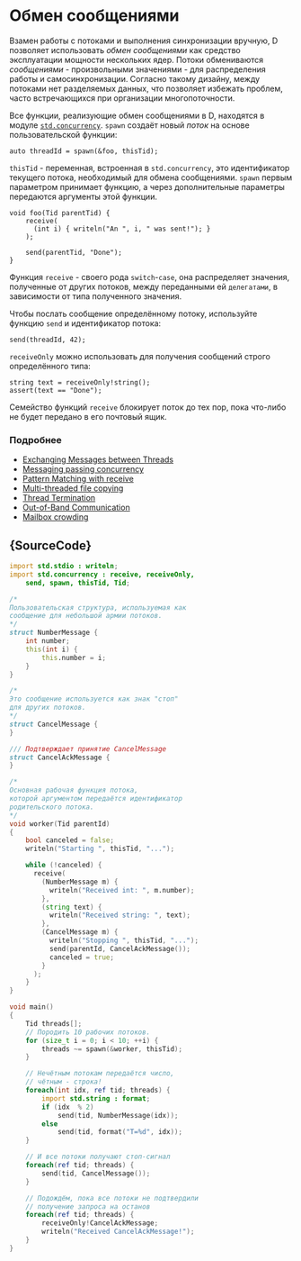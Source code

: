 # Обмен сообщениями

Взамен работы с потоками и выполнения синхронизации
вручную, D позволяет использовать *обмен сообщениями*
как средство эксплуатации мощности нескольких ядер.
Потоки обмениваются *сообщениями* - произвольными значениями -
для распределения работы и самосинхронизации. Согласно
такому дизайну, между потоками нет разделяемых данных,
что позволяет избежать проблем, часто встречающихся при
организации многопоточности.

Все функции, реализующие обмен сообщениями в D,
находятся в модуле [`std.concurrency`](https://dlang.org/phobos/std_concurrency.html).
`spawn` создаёт новый *поток* на основе пользовательской
функции:

    auto threadId = spawn(&foo, thisTid);

`thisTid` - переменная, встроенная в  `std.concurrency`,
это идентификатор текущего потока, необходимый для обмена сообщениями.
`spawn` первым параметром принимает функцию, а через дополнительные
параметры передаются аргументы этой функции.

    void foo(Tid parentTid) {
        receive(
          (int i) { writeln("An ", i, " was sent!"); }
        );
        
        send(parentTid, "Done");
    }

Функция `receive` - своего рода `switch`-`case`,
она распределяет значения, полученные от других потоков,
между переданными ей `делегатами`, в зависимости от
типа полученного значения.

Чтобы послать сообщение определённому потоку, используйте
функцию `send` и идентификатор потока:

    send(threadId, 42);

`receiveOnly` можно использовать для получения сообщений
строго определённого типа:

    string text = receiveOnly!string();
    assert(text == "Done");

Семейство функций `receive` блокирует поток до тех пор,
пока что-либо не будет передано в его почтовый ящик.


### Подробнее

- [Exchanging Messages between Threads](http://www.informit.com/articles/article.aspx?p=1609144&seqNum=5)
- [Messaging passing concurrency](http://ddili.org/ders/d.en/concurrency.html)
- [Pattern Matching with receive](http://www.informit.com/articles/article.aspx?p=1609144&seqNum=6)
- [Multi-threaded file copying](http://www.informit.com/articles/article.aspx?p=1609144&seqNum=7)
- [Thread Termination](http://www.informit.com/articles/article.aspx?p=1609144&seqNum=8)
- [Out-of-Band Communication](http://www.informit.com/articles/article.aspx?p=1609144&seqNum=9)
- [Mailbox crowding](http://www.informit.com/articles/article.aspx?p=1609144&seqNum=10)

## {SourceCode}

```d
import std.stdio : writeln;
import std.concurrency : receive, receiveOnly,
    send, spawn, thisTid, Tid;

/*
Пользовательская структура, используемая как
сообщение для небольшой армии потоков.
*/
struct NumberMessage {
    int number;
    this(int i) {
        this.number = i;
    }
}

/*
Это сообщение используется как знак "стоп"
для других потоков.
*/
struct CancelMessage {
}

/// Подтверждает принятие CancelMessage
struct CancelAckMessage {
}

/*
Основная рабочая функция потока,
которой аргументом передаётся идентификатор
родительского потока.
*/
void worker(Tid parentId)
{
    bool canceled = false;
    writeln("Starting ", thisTid, "...");

    while (!canceled) {
      receive(
        (NumberMessage m) {
          writeln("Received int: ", m.number);
        },
        (string text) {
          writeln("Received string: ", text);
        },
        (CancelMessage m) {
          writeln("Stopping ", thisTid, "...");
          send(parentId, CancelAckMessage());
          canceled = true;
        }
      );
    }
}

void main()
{
    Tid threads[];
    // Породить 10 рабочих потоков.
    for (size_t i = 0; i < 10; ++i) {
        threads ~= spawn(&worker, thisTid);
    }

    // Нечётным потокам передаётся число,
    // чётным - строка!
    foreach(int idx, ref tid; threads) {
        import std.string : format;
        if (idx  % 2)
            send(tid, NumberMessage(idx));
        else
            send(tid, format("T=%d", idx));
    }

    // И все потоки получают стоп-сигнал
    foreach(ref tid; threads) {
        send(tid, CancelMessage());
    }

    // Подождём, пока все потоки не подтвердили
    // получение запроса на останов
    foreach(ref tid; threads) {
        receiveOnly!CancelAckMessage;
        writeln("Received CancelAckMessage!");
    }
}
```
